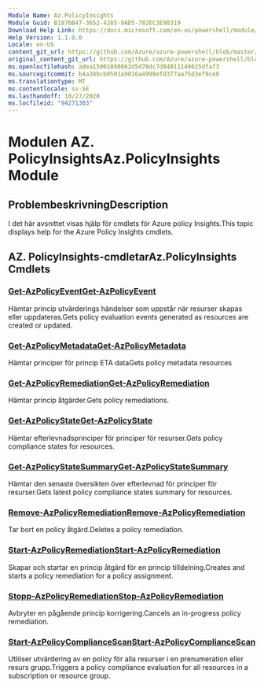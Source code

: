 ```yaml
---
Module Name: Az.PolicyInsights
Module Guid: B1876B47-3652-4265-9AD5-782EC3E98319
Download Help Link: https://docs.microsoft.com/en-us/powershell/module/az.policyinsights
Help Version: 1.1.0.0
Locale: en-US
content_git_url: https://github.com/Azure/azure-powershell/blob/master/src/PolicyInsights/PolicyInsights/help/Az.PolicyInsights.md
original_content_git_url: https://github.com/Azure/azure-powershell/blob/master/src/PolicyInsights/PolicyInsights/help/Az.PolicyInsights.md
ms.openlocfilehash: adea15001090862d5d78dc7d84011149025dfaf3
ms.sourcegitcommit: b4a38bcb0501a9016a4998efd377aa75d3ef9ce8
ms.translationtype: MT
ms.contentlocale: sv-SE
ms.lasthandoff: 10/27/2020
ms.locfileid: "94271303"
---
```

# <span data-ttu-id="04213-101">Modulen AZ. PolicyInsights</span><span class="sxs-lookup"><span data-stu-id="04213-101">Az.PolicyInsights Module</span></span>
## <span data-ttu-id="04213-102">Problembeskrivning</span><span class="sxs-lookup"><span data-stu-id="04213-102">Description</span></span>
<span data-ttu-id="04213-103">I det här avsnittet visas hjälp för cmdlets för Azure policy Insights.</span><span class="sxs-lookup"><span data-stu-id="04213-103">This topic displays help for the Azure Policy Insights cmdlets.</span></span>

## <span data-ttu-id="04213-104">AZ. PolicyInsights-cmdletar</span><span class="sxs-lookup"><span data-stu-id="04213-104">Az.PolicyInsights Cmdlets</span></span>
### [<span data-ttu-id="04213-105">Get-AzPolicyEvent</span><span class="sxs-lookup"><span data-stu-id="04213-105">Get-AzPolicyEvent</span></span>](Get-AzPolicyEvent.md)
<span data-ttu-id="04213-106">Hämtar princip utvärderings händelser som uppstår när resurser skapas eller uppdateras.</span><span class="sxs-lookup"><span data-stu-id="04213-106">Gets policy evaluation events generated as resources are created or updated.</span></span>

### [<span data-ttu-id="04213-107">Get-AzPolicyMetadata</span><span class="sxs-lookup"><span data-stu-id="04213-107">Get-AzPolicyMetadata</span></span>](Get-AzPolicyMetadata.md)
<span data-ttu-id="04213-108">Hämtar principer för princip ETA data</span><span class="sxs-lookup"><span data-stu-id="04213-108">Gets policy metadata resources</span></span>

### [<span data-ttu-id="04213-109">Get-AzPolicyRemediation</span><span class="sxs-lookup"><span data-stu-id="04213-109">Get-AzPolicyRemediation</span></span>](Get-AzPolicyRemediation.md)
<span data-ttu-id="04213-110">Hämtar princip åtgärder.</span><span class="sxs-lookup"><span data-stu-id="04213-110">Gets policy remediations.</span></span>

### [<span data-ttu-id="04213-111">Get-AzPolicyState</span><span class="sxs-lookup"><span data-stu-id="04213-111">Get-AzPolicyState</span></span>](Get-AzPolicyState.md)
<span data-ttu-id="04213-112">Hämtar efterlevnadsprinciper för principer för resurser.</span><span class="sxs-lookup"><span data-stu-id="04213-112">Gets policy compliance states for resources.</span></span>

### [<span data-ttu-id="04213-113">Get-AzPolicyStateSummary</span><span class="sxs-lookup"><span data-stu-id="04213-113">Get-AzPolicyStateSummary</span></span>](Get-AzPolicyStateSummary.md)
<span data-ttu-id="04213-114">Hämtar den senaste översikten över efterlevnad för principer för resurser.</span><span class="sxs-lookup"><span data-stu-id="04213-114">Gets latest policy compliance states summary for resources.</span></span>

### [<span data-ttu-id="04213-115">Remove-AzPolicyRemediation</span><span class="sxs-lookup"><span data-stu-id="04213-115">Remove-AzPolicyRemediation</span></span>](Remove-AzPolicyRemediation.md)
<span data-ttu-id="04213-116">Tar bort en policy åtgärd.</span><span class="sxs-lookup"><span data-stu-id="04213-116">Deletes a policy remediation.</span></span>

### [<span data-ttu-id="04213-117">Start-AzPolicyRemediation</span><span class="sxs-lookup"><span data-stu-id="04213-117">Start-AzPolicyRemediation</span></span>](Start-AzPolicyRemediation.md)
<span data-ttu-id="04213-118">Skapar och startar en princip åtgärd för en princip tilldelning.</span><span class="sxs-lookup"><span data-stu-id="04213-118">Creates and starts a policy remediation for a policy assignment.</span></span>

### [<span data-ttu-id="04213-119">Stopp-AzPolicyRemediation</span><span class="sxs-lookup"><span data-stu-id="04213-119">Stop-AzPolicyRemediation</span></span>](Stop-AzPolicyRemediation.md)
<span data-ttu-id="04213-120">Avbryter en pågående princip korrigering.</span><span class="sxs-lookup"><span data-stu-id="04213-120">Cancels an in-progress policy remediation.</span></span>

### [<span data-ttu-id="04213-121">Start-AzPolicyComplianceScan</span><span class="sxs-lookup"><span data-stu-id="04213-121">Start-AzPolicyComplianceScan</span></span>](Start-AzPolicyComplianceScan.md)
<span data-ttu-id="04213-122">Utlöser utvärdering av en policy för alla resurser i en prenumeration eller resurs grupp.</span><span class="sxs-lookup"><span data-stu-id="04213-122">Triggers a policy compliance evaluation for all resources in a subscription or resource group.</span></span>

